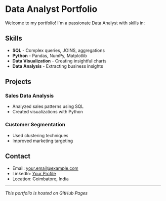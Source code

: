 # Data Analyst Portfolio

Welcome to my portfolio! I'm a passionate Data Analyst with skills in:

## Skills
- **SQL** - Complex queries, JOINS, aggregations
- **Python** - Pandas, NumPy, Matplotlib
- **Data Visualization** - Creating insightful charts
- **Data Analysis** - Extracting business insights

## Projects
### Sales Data Analysis
- Analyzed sales patterns using SQL
- Created visualizations with Python

### Customer Segmentation  
- Used clustering techniques
- Improved marketing targeting

## Contact
- Email: your.email@example.com
- LinkedIn: [Your Profile](https://linkedin.com/in/yourprofile)
- Location: Coimbatore, India

---
*This portfolio is hosted on GitHub Pages*
